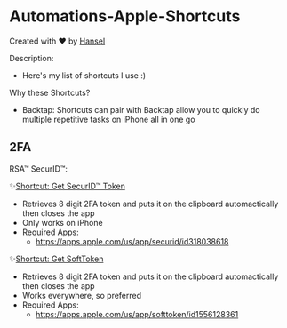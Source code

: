# Automations-Apple-Shortcuts

Created with ❤️ by [Hansel](hansel.run)

Description:
- Here's my list of shortcuts I use :)

Why these Shortcuts?
- Backtap: Shortcuts can pair with Backtap allow you to quickly do multiple repetitive tasks on iPhone all in one go

## 2FA

RSA™ SecurID™:

✨[Shortcut: Get SecurID™ Token](https://www.icloud.com/shortcuts/8a8df52d0e934ee4bd6a30270dca4579)
- Retrieves 8 digit 2FA token and puts it on the clipboard automactically then closes the app
- Only works on iPhone
- Required Apps:
  - https://apps.apple.com/us/app/securid/id318038618

✨[Shortcut: Get SoftToken](https://www.icloud.com/shortcuts/c1e21a55fcf84f6fa87aa8604ba4b9c1)
- Retrieves 8 digit 2FA token and puts it on the clipboard automactically then closes the app
- Works everywhere, so preferred
- Required Apps: 
  - https://apps.apple.com/us/app/softtoken/id1556128361
